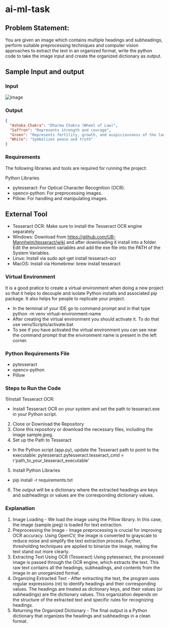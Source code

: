 # ai-ml-task

## Problem Statement:
You are given an image which contains multiple headings and subheadings, perform suitable preprocessing techniques and computer vision approaches to extract the text in an organized format, write the python code to take the image input and create the organized dictionary as output. 

## Sample Input and output
### Input 
![image](https://github.com/user-attachments/assets/e5695bba-0dfa-4144-8c09-1cabf8096b3e)
### Output
```json
{
  "Ashoka Chakra": "Dharma Chakra (Wheel of Law)",
  "Saffron": "Represents strength and courage",
  "Green": "Represents fertility, growth, and auspiciousness of the land",
  "White": "Symbolizes peace and truth"
}
```


### Requirements
The following libraries and tools are required for running the project:

Python Libraries
- pytesseract: For Optical Character Recognition (OCR).
- opencv-python: For preprocessing images.
- Pillow: For handling and manipulating images.
## External Tool
- Tesseract OCR: Make sure to install the Tesseract OCR engine separately
- Windows: Download from https://github.com/UB-Mannheim/tesseract/wiki and after downloading it install into a folder. Edit the environment variables and add the exe file into the PATH of the System Variables.
- Linux: Install via sudo apt-get install tesseract-ocr
- MacOS: Install via Homebrew: brew install tesseract
### Virtual Environment 
It is a good pratice to create a virtual environment when doing a new project so that it  helps to  decouple and isolate Python installs and associated pip package. It also helps for people to replicate your project.
- In the terminal of your IDE go to command prompt and in that type python -m venv virtual-environment-name
- After creating the virtual environment you should activate it. To do that use venv/Scripts/activate.bat
- To see if you have activated the virtual environment you can see near the command prompt that the environment name is present in the left corner.
### Python Requirements File
- pytesseract
- opencv-python
- Pillow
### Steps to Run the Code
1)Install Tesseract OCR:
- Install Tesseract OCR on your system and set the path to tesseract.exe in your Python script.
2) Clone or Download the Repository
3) Clone this repository or download the necessary files, including the image sample.jpeg.
4) Set up the Path to Tesseract
- In the Python script (app.py), update the Tesseract path to point to the executable:
pytesseract.pytesseract.tesseract_cmd = r'path_to_your_tesseract_executable'
5) Install Python Libraries
- pip install -r requirements.txt
6) The output will be a dictionary where the extracted headings are keys and subheadings or values are the corresponding dictionary values.
### Explanation
1) Image Loading - We load the image using the Pillow library. In this case, the image (sample.jpeg) is loaded for text extraction.
2) Preprocessing the Image - Image preprocessing is crucial for improving OCR accuracy. Using OpenCV, the image is converted to grayscale to reduce noise and simplify the text extraction process. Further, thresholding techniques are applied to binarize the image, making the text stand out more clearly.
3) Extracting Text Using OCR (Tesseract)
Using pytesseract, the processed image is passed through the OCR engine, which extracts the text. This raw text contains all the headings, subheadings, and contents from the image in an unorganized format.
4) Organizing Extracted Text - After extracting the text, the program uses regular expressions (re) to identify headings and their corresponding values. The headings are treated as dictionary keys, and their values (or subheadings) are the dictionary values. This organization depends on the structure of the extracted text and specific rules for recognizing headings.
5) Returning the Organized Dictionary - The final output is a Python dictionary that organizes the headings and subheadings in a clean format.

